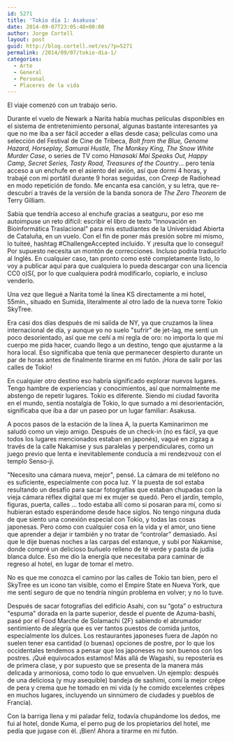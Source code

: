 ```yaml
---
id: 5271
title: 'Tokio día 1: Asakusa'
date: 2014-09-07T23:05:48+00:00
author: Jorge Cortell
layout: post
guid: http://blog.cortell.net/es/?p=5271
permalink: /2014/09/07/tokio-dia-1/
categories:
  - Arte
  - General
  - Personal
  - Placeres de la vida
---
```

El viaje comenzó con un trabajo serio.

Durante el vuelo de Newark a Narita había muchas películas disponibles en el sistema de entretenimiento personal, algunas bastante interesantes ya que no me iba a ser fácil acceder a ellas desde casa; películas como una selección del Festival de Cine de Tribeca, _Bolt from the Blue, Genome Hazard, Horseplay, Samurai Hustle, The Monkey King, The Snow White Murder Case_, o series de TV como _Hanasaki Mai Speaks Out, Happy Camp, Secret Series, Tasty Road, Treasures of the Country_… pero tenía acceso a un enchufe en el asiento del avión, así que dormí 4 horas, y trabajé con mi portátil durante 9 horas seguidas, con _Creep_ de Radiohead en modo repetición de fondo. Me encanta esa canción, y su letra, que re-descubrí a través de la versión de la banda sonora de _The Zero Theorem_ de Terry Gilliam.

Sabía que tendría acceso al enchufe gracias a seatguru, por eso me autoimpuse un reto difícil: escribir el libro de texto “Innovación en Bioinformática Traslacional" para mis estudiantes de la Universidad Abierta de Cataluña, en un vuelo. Con el fin de poner más presión sobre mí mismo, lo tuiteé, hashtag #ChallengeAccepted incluido. Y ¡resulta que lo conseguí! Por supuesto necesita un montón de correcciones. Incluso podría traducirlo al Inglés. En cualquier caso, tan pronto como esté completamente listo, lo voy a publicar aquí para que cualquiera lo pueda descargar con una licencia CC0 o)S(, por lo que cualquiera podrá modificarlo, copiarlo, e incluso venderlo.

Una vez que llegué a Narita tomé la línea KS directamente a mi hotel, 55min., situado en Sumida, literalmente al otro lado de la nueva torre Tokio SkyTree.

Era casi dos días después de mi salida de NY, ya que cruzamos la línea internacional de día, y aunque yo no suelo "sufrir" de jet-lag, me sentí un poco desorientado, así que me ceñí a mi regla de oro: no importa lo que mi cuerpo me pida hacer, cuando llego a un destino, tengo que ajustarme a la hora local. Eso significaba que tenía que permanecer despierto durante un par de horas antes de finalmente tirarme en mi futón. ¡Hora de salir por las calles de Tokio!

En cualquier otro destino eso habría significado explorar nuevos lugares. Tengo hambre de experiencias y conocimientos, así que normalmente me abstengo de repetir lugares. Tokio es diferente. Siendo mi ciudad favorita en el mundo, sentía nostalgia de Tokio, lo que sumado a mi desorientación, significaba que iba a dar un paseo por un lugar familiar: Asakusa.

A pocos pasos de la estación de la línea A, la puerta Kaminarimon me saludó como un viejo amigo. Después de un check-in (no es fácil, ya que todos los lugares mencionados estaban en japonés), vagué en zigzag a través de la calle Nakamise y sus paralelas y perpendiculares, como un juego previo que lenta e inevitablemente conducía a mi rendezvouz con el templo Senso-ji.

"Necesito una cámara nueva, mejor", pensé. La cámara de mi teléfono no es suficiente, especialmente con poca luz. Y la puesta de sol estaba resultando un desafío para sacar fotografías que estaban chupadas con la vieja cámara réflex digital que mi ex mujer se quedó. Pero el jardín, templo, figuras, puerta, calles ... todo estaba allí como si posaran para mí, como si hubieran estado esperándome desde hace siglos. No tengo ninguna duda de que siento una conexión especial con Tokio, y todas las cosas japonesas. Pero como con cualquier cosa en la vida y el amor, uno tiene que aprender a dejar ir también y no tratar de “controlar” demasiado. Así que le dije buenas noches a las carpas del estanque, y subí por Nakamise, donde compré un delicioso buñuelo relleno de té verde y pasta de judía blanca dulce. Eso me dio la energía que necesitaba para caminar de regreso al hotel, en lugar de tomar el metro.

No es que me conozca el camino por las calles de Tokio tan bien, pero el SkyTree es un icono tan visible, como el Empire State en Nueva York, que me sentí seguro de que no tendría ningún problema en volver; y no lo tuve.

Después de sacar fotografías del edificio Asahi, con su “gota” o estructura "espuma" dorada en la parte superior, desde el puente de Azuma-bashi, pasé por el Food Marche de Solamachi (2F) sabiendo el abrumador sentimiento de alegría que es ver tantos puestos de comida juntos, especialmente los dulces. Los restaurantes japoneses fuera de Japón no suelen tener esa cantidad (o buenas) opciones de postre, por lo que los occidentales tendemos a pensar que los japoneses no son buenos con los postres. ¡Qué equivocados estamos! Más allá de Wagashi, su repostería es de primera clase, y por supuesto que se presenta de la manera más delicada y armoniosa, como todo lo que envuelven. Un ejemplo: después de una deliciosa (y muy asequible) bandeja de sashimi, comí la mejor crêpe de pera y crema que he tomado en mi vida (y he comido excelentes crêpes en muchos lugares, incluyendo un sinnúmero de ciudades y pueblos de Francia).

Con la barriga llena y mi paladar feliz, todavía chupándome los dedos, me fui al hotel, donde Kuma, el perro pug de los propietarios del hotel, me pedía que jugase con él. ¡Bien! Ahora a tirarme en mi futón.